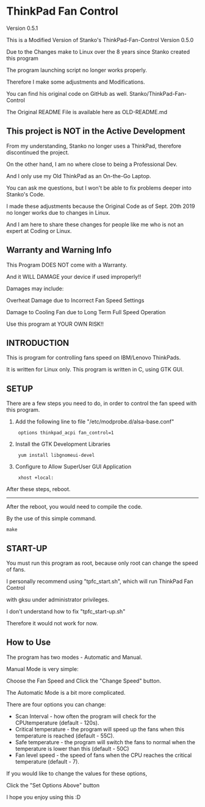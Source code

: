 ThinkPad Fan Control
============================
Version 0.5.1

This is a Modified Version of Stanko's ThinkPad-Fan-Control Version 0.5.0

Due to the Changes make to Linux over the 8 years since Stanko created this program

The program launching script no longer works properly.

Therefore I make some adjustments and Modifications.

You can find his original code on GitHub as well. Stanko/ThinkPad-Fan-Control

The Original README File is available here as OLD-README.md


This project is NOT in the Active Development
---------------------
From my understanding, Stanko no longer uses a ThinkPad, therefore discontinued the project.

On the other hand, I am no where close to being a Professional Dev.

And I only use my Old ThinkPad as an On-the-Go Laptop.

You can ask me questions, but I won't be able to fix problems deeper into Stanko's Code.

I made these adjustments because the Original Code as of Sept. 20th 2019 no longer works due to changes in Linux.

And I am here to share these changes for people like me who is not an expert at Coding or Linux.

Warranty and Warning Info
---------------------
This Program DOES NOT come with a Warranty.

And it WILL DAMAGE your device if used improperly!!

Damages may include:

Overheat Damage due to Incorrect Fan Speed Settings

Damage to Cooling Fan due to Long Term Full Speed Operation


Use this program at YOUR OWN RISK!!

INTRODUCTION
---------------------
This is program for controlling fans speed on IBM/Lenovo ThinkPads.

It is written for Linux only. This program is written in C, using GTK GUI.

SETUP
---------------------
There are a few steps you need to do, in order to control the fan speed with this program.

1. Add the following line to file "/etc/modprobe.d/alsa-base.conf"

        options thinkpad_acpi fan_control=1


2. Install the GTK Development Libraries

        yum install libgnomeui-devel


3. Configure to Allow SuperUser GUI Application

        xhost +local:


After these steps, reboot.

---------------------
After the reboot, you would need to compile the code.

By the use of this simple command.

    make


START-UP
---------------------------------
You must run this program as root, because only root can change the speed of fans.

I personally recommend using "tpfc_start.sh", which will run ThinkPad Fan Control

with gksu under administrator privileges.


I don't understand how to fix "tpfc_start-up.sh" 

Therefore it would not work for now.

How to Use
--------------------
The program has two modes - Automatic and Manual.

Manual Mode is very simple:

Choose the Fan Speed and Click the "Change Speed" button.



The Automatic Mode is a bit more complicated.


There are four options you can change:

* Scan Interval - how often the program will check for the CPUtemperature (default - 120s).
* Critical temperature - the program will speed up the fans when this temperature is reached (default - 55C).
* Safe temperature - the program will switch the fans to normal when the temperature is lower than this (default - 50C)
* Fan level speed - the speed of fans when the CPU reaches the critical temperature (default - 7).
 
If you would like to change the values for these options,

Click the "Set Options Above" button



I hope you enjoy using this :D

